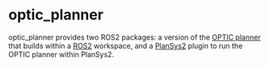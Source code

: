 # optic_planner

optic_planner provides two ROS2 packages: a version of the [OPTIC planner](https://nms.kcl.ac.uk/planning/software/optic.html) that builds within a [ROS2](https://github.com/ros2) workspace, and a [PlanSys2](https://github.com/IntelligentRoboticsLabs/ros2_planning_system) plugin to run the OPTIC planner within PlanSys2.
